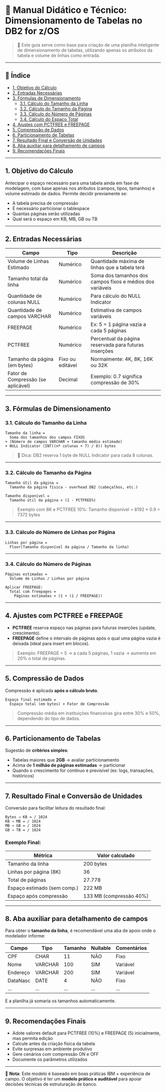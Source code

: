 # 🧠 Manual Didático e Técnico: Dimensionamento de Tabelas no DB2 for z/OS

> 📌 Este guia serve como base para criação de uma planilha inteligente de dimensionamento de tabelas, utilizando apenas os atributos da tabela e volume de linhas como entrada.

---

## 📑 Índice

- [1. Objetivo do Cálculo](#1-objetivo-do-cálculo)
- [2. Entradas Necessárias](#2-entradas-necessárias)
- [3. Fórmulas de Dimensionamento](#3-fórmulas-de-dimensionamento)
  - [3.1. Cálculo do Tamanho da Linha](#31-cálculo-do-tamanho-da-linha)
  - [3.2. Cálculo do Tamanho da Página](#32-cálculo-do-tamanho-da-página)
  - [3.3. Cálculo do Número de Páginas](#33-cálculo-do-número-de-páginas)
  - [3.4. Cálculo do Espaço Total](#34-cálculo-do-espaço-total)
- [4. Ajustes com PCTFREE e FREEPAGE](#4-ajustes-com-pctfree-e-freepage)
- [5. Compressão de Dados](#5-compressão-de-dados)
- [6. Particionamento de Tabelas](#6-particionamento-de-tabelas)
- [7. Resultado Final e Conversão de Unidades](#7-resultado-final-e-conversão-de-unidades)
- [8. Aba auxiliar para detalhamento de campos](#8-aba-auxiliar-para-detalhamento-de-campos)
- [9. Recomendações Finais](#9-recomendações-finais)

---

## 1. Objetivo do Cálculo

Antecipar o espaço necessário para uma tabela ainda em fase de modelagem, com base apenas nos atributos (campos, tipos, tamanhos) e volume estimado de dados. Permite decidir previamente se:

- A tabela precisa de compressão
- É necessário particionar o tablespace
- Quantas páginas serão utilizadas
- Qual será o espaço em KB, MB, GB ou TB

---

## 2. Entradas Necessárias

| Campo                                | Tipo        | Descrição |
|-------------------------------------|-------------|-----------|
| Volume de Linhas Estimado           | Numérico    | Quantidade máxima de linhas que a tabela terá |
| Tamanho total da linha              | Numérico    | Soma dos tamanhos dos campos fixos e médios dos variáveis |
| Quantidade de colunas NULL          | Numérico    | Para cálculo do NULL Indicator |
| Quantidade de campos VARCHAR        | Numérico    | Estimativa de campos variáveis |
| FREEPAGE                            | Numérico    | Ex: 5 = 1 página vazia a cada 5 páginas |
| PCTFREE                             | Numérico    | Percentual da página reservada para futuras inserções |
| Tamanho da página (em bytes)        | Fixo ou editável | Normalmente: 4K, 8K, 16K ou 32K |
| Fator de Compressão (se aplicável)  | Decimal     | Exemplo: 0.7 significa compressão de 30% |

---

## 3. Fórmulas de Dimensionamento

### 3.1. Cálculo do Tamanho da Linha

```text
Tamanho da linha = 
  Soma dos tamanhos dos campos FIXOS 
+ (Número de campos VARCHAR × tamanho médio estimado)
+ NULL Indicator (INT((nº colunas + 7) / 8)) bytes
```

> 🎯 Dica: DB2 reserva 1 byte de NULL Indicator para cada 8 colunas.

---

### 3.2. Cálculo do Tamanho da Página

```text
Tamanho útil da página = 
  Tamanho da página física - overhead DB2 (cabeçalhos, etc.)

Tamanho disponível = 
  Tamanho útil da página × (1 - PCTFREE%)
```

> Exemplo com 8K e PCTFREE 10%:
> Tamanho disponível = 8192 × 0.9 = 7372 bytes

---

### 3.3. Cálculo do Número de Linhas por Página

```text
Linhas por página = 
  Floor(Tamanho disponível da página / Tamanho da linha)
```

---

### 3.4. Cálculo do Número de Páginas

```text
Páginas estimadas = 
  Volume de Linhas / Linhas por página

Aplicar FREEPAGE:
  Total com freepages = 
    Páginas estimadas × (1 + (1 / FREEPAGE))
```

---

## 4. Ajustes com PCTFREE e FREEPAGE

- **PCTFREE** reserva espaço nas páginas para futuras inserções (update, crescimento).
- **FREEPAGE** define o intervalo de páginas após o qual uma página vazia é deixada (ideal para insert em blocos).

> Exemplo: FREEPAGE = 5 → a cada 5 páginas, 1 vazia → aumenta em 20% o total de páginas.

---

## 5. Compressão de Dados

Compressão é aplicada **após o cálculo bruto**.

```text
Espaço final estimado = 
  Espaço total (em bytes) × Fator de Compressão
```

> Compressão média em instituições financeiras gira entre 30% e 50%, dependendo do tipo de dados.

---

## 6. Particionamento de Tabelas

Sugestão de **critérios simples**:

- Tabelas maiores que **2GB** → avaliar particionamento
- Acima de **1 milhão de páginas estimadas** → particionar
- Quando o crescimento for contínuo e previsível (ex: logs, transações, históricos)

---

## 7. Resultado Final e Conversão de Unidades

Conversão para facilitar leitura do resultado final:

```text
Bytes → KB = / 1024  
KB → MB = / 1024  
MB → GB = / 1024  
GB → TB = / 1024
```

### Exemplo Final:

| Métrica                     | Valor calculado |
|----------------------------|-----------------|
| Tamanho da linha           | 200 bytes       |
| Linhas por página (8K)     | 36              |
| Total de páginas           | 27.778          |
| Espaço estimado (sem comp.)| 222 MB          |
| Espaço após compressão     | 133 MB (compressão 40%) |

---

## 8. Aba auxiliar para detalhamento de campos

Para obter o **tamanho da linha**, é recomendável uma aba de apoio onde o modelador informe:

| Campo     | Tipo     | Tamanho | Nullable | Comentários              |
|-----------|----------|---------|----------|---------------------------|
| CPF       | CHAR     | 11      | NÃO      | Fixo                     |
| Nome      | VARCHAR  | 100     | SIM      | Variável                 |
| Endereço  | VARCHAR  | 200     | SIM      | Variável                 |
| DataNasc  | DATE     | 4       | NÃO      | Fixo                     |
| ...       | ...      | ...     | ...      | ...                      |

E a planilha já somaria os tamanhos automaticamente.

---

## 9. Recomendações Finais

- Adote valores default para PCTFREE (10%) e FREEPAGE (5) inicialmente, mas permita edição
- Calcule antes da criação física da tabela
- Evite surpresas em ambiente produtivo
- Gere cenários com compressão ON e OFF
- Documente os parâmetros utilizados

---

📌 **Nota**: Este modelo é baseado em boas práticas IBM + experiência de campo. O objetivo é ter um **modelo prático e auditável** para apoiar decisões técnicas de estruturação de banco.

